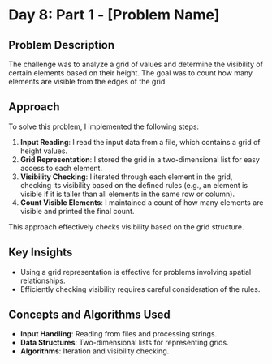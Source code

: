 # Day 8: Part 1 - [Problem Name]

## Problem Description
The challenge was to analyze a grid of values and determine the visibility of certain elements based on their height. The goal was to count how many elements are visible from the edges of the grid.

## Approach
To solve this problem, I implemented the following steps:
1. **Input Reading**: I read the input data from a file, which contains a grid of height values.
2. **Grid Representation**: I stored the grid in a two-dimensional list for easy access to each element.
3. **Visibility Checking**: I iterated through each element in the grid, checking its visibility based on the defined rules (e.g., an element is visible if it is taller than all elements in the same row or column).
4. **Count Visible Elements**: I maintained a count of how many elements are visible and printed the final count.

This approach effectively checks visibility based on the grid structure.

## Key Insights
- Using a grid representation is effective for problems involving spatial relationships.
- Efficiently checking visibility requires careful consideration of the rules.

## Concepts and Algorithms Used
- **Input Handling**: Reading from files and processing strings.
- **Data Structures**: Two-dimensional lists for representing grids.
- **Algorithms**: Iteration and visibility checking.